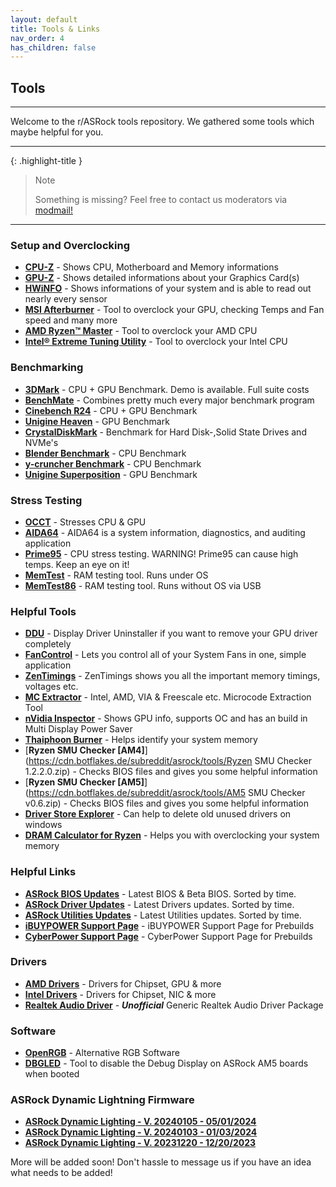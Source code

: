 ```yaml
---
layout: default
title: Tools & Links
nav_order: 4
has_children: false
---
```

## Tools

***

Welcome to the r/ASRock tools repository. We gathered some tools which maybe helpful for you.  

***

{: .highlight-title }
> Note
>
> Something is missing? Feel free to contact us moderators via [modmail!](https://www.reddit.com/message/compose?to=%2Fr%2FASRock)

***

### **Setup and Overclocking**

* [**CPU-Z**](https://www.cpuid.com/softwares/cpu-z.html) - Shows CPU, Motherboard and Memory informations
* [**GPU-Z**](https://www.techpowerup.com/download/techpowerup-gpu-z/) - Shows detailed informations about your Graphics Card(s)
* [**HWiNFO**](https://www.hwinfo.com/) - Shows informations of your system and is able to read out nearly every sensor
* [**MSI Afterburner**](https://msi.com/page/afterburner) - Tool to overclock your GPU, checking Temps and Fan speed and many more
* [**AMD Ryzen™ Master**](https://www.amd.com/en/technologies/ryzen-master) - Tool to overclock your AMD CPU
* [**Intel® Extreme Tuning Utility**](https://downloadcenter.intel.com/en/product/66427) - Tool to overclock your Intel CPU

### **Benchmarking**

* [**3DMark**](https://store.steampowered.com/app/223850/3DMark/) - CPU + GPU Benchmark. Demo is available. Full suite costs
* [**BenchMate**](https://benchmate.org/) - Combines pretty much every major benchmark program
* [**Cinebench R24**](https://www.maxon.net/de/downloads/cinebench-2024-downloads) - CPU + GPU Benchmark
* [**Unigine Heaven**](https://benchmark.unigine.com/heaven) - GPU Benchmark
* [**CrystalDiskMark**](https://crystalmark.info/en/download/) - Benchmark for Hard Disk-,Solid State Drives and NVMe's
* [**Blender Benchmark**](https://opendata.blender.org/) - CPU Benchmark
* [**y-cruncher Benchmark**](http://www.numberworld.org/y-cruncher/) - CPU Benchmark
* [**Unigine Superposition**](https://benchmark.unigine.com/superposition) - GPU Benchmark

### **Stress Testing**

* [**OCCT**](https://www.ocbase.com/) - Stresses CPU & GPU
* [**AIDA64**](https://www.aida64.com/) - AIDA64 is a system information, diagnostics, and auditing application
* [**Prime95**](https://www.mersenne.org/download/) - CPU stress testing. WARNING! Prime95 can cause high temps. Keep an eye on it!
* [**MemTest**](https://www.hcidesign.com/) - RAM testing tool. Runs under OS
* [**MemTest86**](https://www.memtest86.com/) - RAM testing tool. Runs without OS via USB

### **Helpful Tools**

* [**DDU**](https://www.guru3d.com/files-details/display-driver-uninstaller-download.html) - Display Driver Uninstaller if you want to remove your GPU driver completely
* [**FanControl**](https://getfancontrol.com/) - Lets you control all of your System Fans in one, simple application
* [**ZenTimings**](https://zentimings.protonrom.com/) - ZenTimings shows you all the important memory timings, voltages etc.
* [**MC Extractor**](https://github.com/platomav/MCExtractor) - Intel, AMD, VIA & Freescale etc. Microcode Extraction Tool
* [**nVidia Inspector**](https://www.guru3d.com/files-details/nvidia-inspector-download.html) - Shows GPU info, supports OC and has an build in Multi Display Power Saver
* [**Thaiphoon Burner**](http://www.softnology.biz/files.html) - Helps identify your system memory
* [**Ryzen SMU Checker [AM4]**](https://cdn.botflakes.de/subreddit/asrock/tools/Ryzen SMU Checker 1.2.2.0.zip) - Checks BIOS files and gives you some helpful information
* [**Ryzen SMU Checker [AM5]**](https://cdn.botflakes.de/subreddit/asrock/tools/AM5 SMU Checker v0.6.zip) - Checks BIOS files and gives you some helpful information
* [**Driver Store Explorer**](https://github.com/lostindark/DriverStoreExplorer/releases) - Can help to delete old unused drivers on windows
* [**DRAM Calculator for Ryzen**](https://www.techpowerup.com/download/ryzen-dram-calculator/) - Helps you with overclocking your system memory

### **Helpful Links**

* [**ASRock BIOS Updates**](https://www.asrock.com/support/index.asp?cat=BIOS) - Latest BIOS & Beta BIOS. Sorted by time.
* [**ASRock Driver Updates**](https://www.asrock.com/support/index.asp?cat=Drivers) - Latest Drivers updates. Sorted by time.
* [**ASRock Utilities Updates**](https://www.asrock.com/support/index.asp?cat=Utilities) - Latest Utilities updates. Sorted by time.
* [**iBUYPOWER Support Page**](https://www.ibuypower.com/support/driver-downloads) - iBUYPOWER Support Page for Prebuilds
* [**CyberPower Support Page**](http://www.cyberpowerinc.com/drivers/?dir=Motherboards/MB-478-101%20B550AM%20GAMING/) - CyberPower Support Page for Prebuilds

### **Drivers**

* [**AMD Drivers**](https://www.amd.com/en/support) - Drivers for Chipset, GPU & more
* [**Intel Drivers**](https://downloadcenter.intel.com/) - Drivers for Chipset, NIC & more
* [**Realtek Audio Driver**](https://github.com/pal1000/Realtek-UAD-generic/releases) - ***Unofficial*** Generic Realtek Audio Driver Package

### **Software**

* [**OpenRGB**](https://openrgb.org) - Alternative RGB Software
* [**DBGLED**](https://drive.google.com/file/d/1-2fj0eNLkWMBz5Mm_hj0T1_PFx5cBpCg/view?usp=sharing) - Tool to disable the Debug Display on ASRock AM5 boards when booted

### **ASRock Dynamic Lightning Firmware**

* [**ASRock Dynamic Lighting - V. 20240105 - 05/01/2024**](https://drive.google.com/file/d/1-Wbtb2bz_bq0AvW-gzc3Ivszi-cJoLnX/view?usp=sharing)
* [**ASRock Dynamic Lighting - V. 20240103 - 01/03/2024**](https://drive.google.com/file/d/1-L67bCleUD9lj3NTzhbbD52CYleu8r4Y/view?usp=sharing)
* [**ASRock Dynamic Lighting - V. 20231220 - 12/20/2023**](https://drive.google.com/file/d/1-Wbtb2bz_bq0AvW-gzc3Ivszi-cJoLnX/view?usp=sharing)

More will be added soon! Don't hassle to message us if you have an idea what needs to be added!